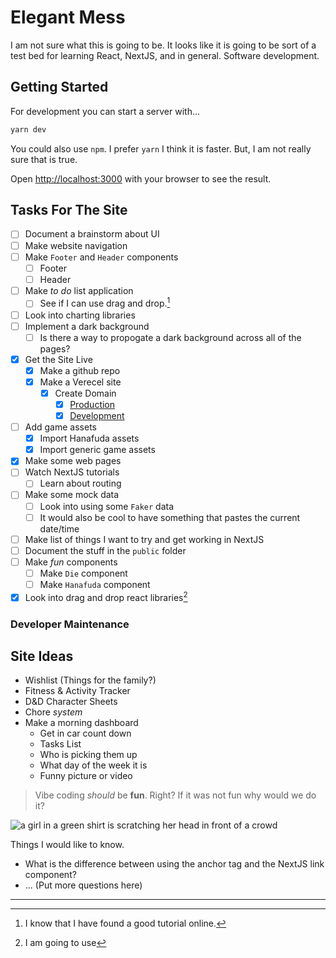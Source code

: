 # Elegant Mess

I am not sure what this is going to be. It looks like it is going to be sort of a test bed for learning React, NextJS, and in general. Software development.

## Getting Started

For development you can start a server with...

```bash
yarn dev
```

You could also use `npm`. I prefer `yarn` I think it is faster. But, I am not really sure that is true.

Open [http://localhost:3000](http://localhost:3000) with your browser to see the
result.

## Tasks For The Site

- [ ] Document a brainstorm about UI
- [ ] Make website navigation
- [ ] Make `Footer` and `Header` components
  - [ ] Footer
  - [ ] Header
- [ ] Make _to do_ list application
  - [ ] See if I can use drag and drop.[^1]
- [ ] Look into charting libraries
- [ ] Implement a dark background
  - [ ] Is there a way to propogate a dark background across all of the pages?
- [x] Get the Site Live
  - [x] Make a github repo
  - [x] Make a Verecel site
    - [x] Create Domain
      - [x] [Production](https://elegant-mess.lovelyvector.com)
      - [x] [Development](https://dev.elegant-mess.lovelyvector.com)
- [ ] Add game assets
  - [x] Import Hanafuda assets
  - [x] Import generic game assets
- [x] Make some web pages
- [ ] Watch NextJS tutorials
  - [ ] Learn about routing
- [ ] Make some mock data
  - [ ] Look into using some `Faker` data
  - [ ] It would also be cool to have something that pastes the current date/time
- [ ] Make list of things I want to try and get working in NextJS
- [ ] Document the stuff in the `public` folder
- [ ] Make _fun_ components
  - [ ] Make `Die` component
  - [ ] Make `Hanafuda` component
- [x] Look into drag and drop react libraries[^2]

### Developer Maintenance

## Site Ideas

- Wishlist (Things for the family?)
- Fitness & Activity Tracker
- D&D Character Sheets
- Chore _system_
- Make a morning dashboard
  - Get in car count down
  - Tasks List
  - Who is picking them up
  - What day of the week it is
  - Funny picture or video

> Vibe coding _should_ be **fun**. Right? If it was not fun why would we do it?

![a girl in a green shirt is scratching her head in front of a crowd](https://media.tenor.com/7XIFkNynPpEAAAAC/sailor-moon-makoto-kino.gif)

Things I would like to know.

- What is the difference between using the anchor tag and the NextJS link component?
- ... (Put more questions here)

---

[^1]: I know that I have found a good tutorial online.
[^2]: I am going to use
